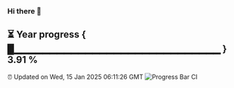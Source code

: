 ### Hi there 👋
⏳ Year progress { █▁▁▁▁▁▁▁▁▁▁▁▁▁▁▁▁▁▁▁▁▁▁▁▁▁▁▁▁▁ } 3.91 %
---
⏰ Updated on Wed, 15 Jan 2025 06:11:26 GMT
![Progress Bar CI](https://github.com/Moyi321/Moyi321/workflows/Progress%20Bar%20CI/badge.svg)
